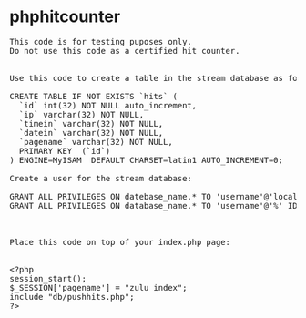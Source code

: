 # phphitcounter
<pre>
This code is for testing puposes only.
Do not use this code as a certified hit counter.


Use this code to create a table in the stream database as follows:

CREATE TABLE IF NOT EXISTS `hits` (
  `id` int(32) NOT NULL auto_increment,
  `ip` varchar(32) NOT NULL,
  `timein` varchar(32) NOT NULL,
  `datein` varchar(32) NOT NULL,
  `pagename` varchar(32) NOT NULL,
  PRIMARY KEY  (`id`)
) ENGINE=MyISAM  DEFAULT CHARSET=latin1 AUTO_INCREMENT=0;

Create a user for the stream database:

GRANT ALL PRIVILEGES ON datebase_name.* TO 'username'@'localhost' IDENTIFIED BY 'password';	
GRANT ALL PRIVILEGES ON database_name.* TO 'username'@'%' IDENTIFIED BY 'password';



Place this code on top of your index.php page:


&lt;?php
session_start();
$_SESSION['pagename'] = "zulu index";
include "db/pushhits.php";
?&gt;

</pre>

